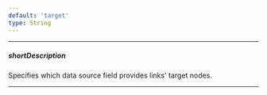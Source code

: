 ```yaml
---
default: 'target'
type: String
---
```

---
##### shortDescription
Specifies which data source field provides links' target nodes.

---
